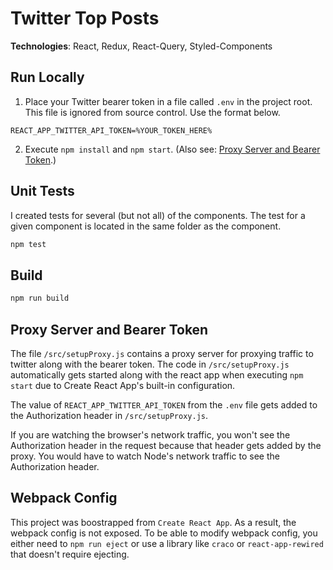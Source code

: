 # Twitter Top Posts

**Technologies**: React, Redux, React-Query, Styled-Components

## Run Locally

1. Place your Twitter bearer token in a file called `.env` in the project root. This file is ignored from source control. Use the format below.

```
REACT_APP_TWITTER_API_TOKEN=%YOUR_TOKEN_HERE%
```

2. Execute `npm install` and `npm start`. (Also see: [Proxy Server and Bearer Token](#proxy-server-and-bearer-token).)

## Unit Tests

I created tests for several (but not all) of the components. The test for a given component is located in the same folder as the component.

```bash
npm test
```

## Build

```bash
npm run build
```

## Proxy Server and Bearer Token

The file `/src/setupProxy.js` contains a proxy server for proxying traffic to twitter along with the bearer token. The code in `/src/setupProxy.js` automatically gets started along with the react app when executing `npm start` due to Create React App's built-in configuration.

The value of `REACT_APP_TWITTER_API_TOKEN` from the `.env` file gets added to the Authorization header in `/src/setupProxy.js`.

If you are watching the browser's network traffic, you won't see the Authorization header in the request because that header gets added by the proxy. You would have to watch Node's network traffic to see the Authorization header.

## Webpack Config

This project was boostrapped from `Create React App`. As a result, the webpack config is not exposed. To be able to modify webpack config, you either need to `npm run eject` or use a library like `craco` or `react-app-rewired` that doesn't require ejecting.
